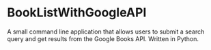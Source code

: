 # BookListWithGoogleAPI
A small command line application that allows users to submit a search query and get results from the Google Books API. Written in Python.

